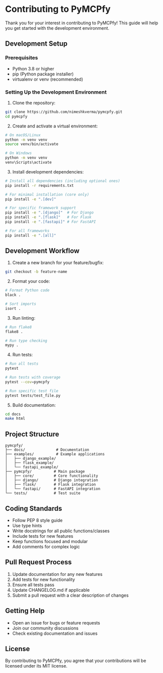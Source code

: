 # Contributing to PyMCPfy

Thank you for your interest in contributing to PyMCPfy! This guide will help you get started with the development environment.

## Development Setup

### Prerequisites

- Python 3.8 or higher
- pip (Python package installer)
- virtualenv or venv (recommended)

### Setting Up the Development Environment

1. Clone the repository:
```bash
git clone https://github.com/nimeshkverma/pymcpfy.git
cd pymcpfy
```

2. Create and activate a virtual environment:
```bash
# On macOS/Linux
python -m venv venv
source venv/bin/activate

# On Windows
python -m venv venv
venv\Scripts\activate
```

3. Install development dependencies:
```bash
# Install all dependencies (including optional ones)
pip install -r requirements.txt

# For minimal installation (core only)
pip install -e ".[dev]"

# For specific framework support
pip install -e ".[django]"  # For Django
pip install -e ".[flask]"   # For Flask
pip install -e ".[fastapi]" # For FastAPI

# For all frameworks
pip install -e ".[all]"
```

## Development Workflow

1. Create a new branch for your feature/bugfix:
```bash
git checkout -b feature-name
```

2. Format your code:
```bash
# Format Python code
black .

# Sort imports
isort .
```

3. Run linting:
```bash
# Run flake8
flake8 .

# Run type checking
mypy .
```

4. Run tests:
```bash
# Run all tests
pytest

# Run tests with coverage
pytest --cov=pymcpfy

# Run specific test file
pytest tests/test_file.py
```

5. Build documentation:
```bash
cd docs
make html
```

## Project Structure

```
pymcpfy/
├── docs/              # Documentation
├── examples/          # Example applications
│   ├── django_example/
│   ├── flask_example/
│   └── fastapi_example/
├── pymcpfy/          # Main package
│   ├── core/         # Core functionality
│   ├── django/       # Django integration
│   ├── flask/        # Flask integration
│   └── fastapi/      # FastAPI integration
└── tests/            # Test suite
```

## Coding Standards

- Follow PEP 8 style guide
- Use type hints
- Write docstrings for all public functions/classes
- Include tests for new features
- Keep functions focused and modular
- Add comments for complex logic

## Pull Request Process

1. Update documentation for any new features
2. Add tests for new functionality
3. Ensure all tests pass
4. Update CHANGELOG.md if applicable
5. Submit a pull request with a clear description of changes

## Getting Help

- Open an issue for bugs or feature requests
- Join our community discussions
- Check existing documentation and issues

## License

By contributing to PyMCPfy, you agree that your contributions will be licensed under its MIT license.

